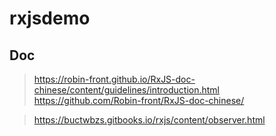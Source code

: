 # rxjsdemo

## Doc
> https://robin-front.github.io/RxJS-doc-chinese/content/guidelines/introduction.html
> https://github.com/Robin-front/RxJS-doc-chinese/

> https://buctwbzs.gitbooks.io/rxjs/content/observer.html

